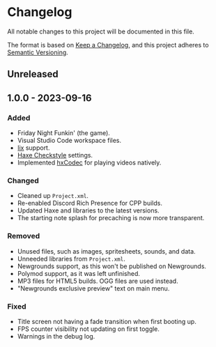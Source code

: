 # Changelog

All notable changes to this project will be documented in this file.

The format is based on [Keep a Changelog](https://keepachangelog.com/en/1.1.0/),
and this project adheres to [Semantic Versioning](https://semver.org/spec/v2.0.0.html).

## Unreleased

## 1.0.0 - 2023-09-16

### Added

- Friday Night Funkin' (the game).
- Visual Studio Code workspace files.
- [lix](https://github.com/lix-pm/lix.client) support.
- [Haxe Checkstyle](https://github.com/HaxeCheckstyle/haxe-checkstyle) settings.
- Implemented [hxCodec](https://github.com/polybiusproxy/hxCodec) for playing videos natively.

### Changed

- Cleaned up `Project.xml`.
- Re-enabled Discord Rich Presence for CPP builds.
- Updated Haxe and libraries to the latest versions.
- The starting note splash for precaching is now more transparent.

### Removed

- Unused files, such as images, spritesheets, sounds, and data.
- Unneeded libraries from `Project.xml`.
- Newgrounds support, as this won't be published on Newgrounds.
- Polymod support, as it was left unfinished.
- MP3 files for HTML5 builds. OGG files are used instead.
- "Newgrounds exclusive preview" text on main menu.

### Fixed

- Title screen not having a fade transition when first booting up.
- FPS counter visibility not updating on first toggle.
- Warnings in the debug log.
